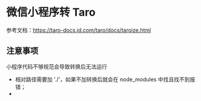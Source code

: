 # 微信小程序转 Taro

参考文档：https://taro-docs.jd.com/taro/docs/taroize.html


## 注意事项

小程序代码不够规范会导致转换后无法运行

* 相对路径需要加 './'，如果不加转换后就会在 node_modules 中找且找不到报错；
* 
